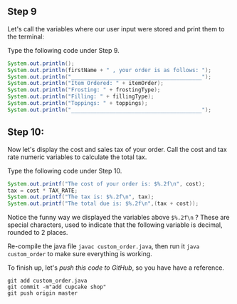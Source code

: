## Step 9

Let's call the variables where our user input were stored and print them to the terminal:

Type the following code under Step 9.
```java
System.out.println();
System.out.println(firstName + " , your order is as follows: ");
System.out.println("_________________________________________");
System.out.println("Item Ordered: " + itemOrder);
System.out.println("Frosting: " + frostingType);
System.out.println("Filling: " + fillingType);
System.out.println("Toppings: " + toppings);
System.out.println("_________________________________________");
```

## Step 10:  

Now let's display the cost and sales tax of your order. Call the cost and tax rate numeric variables to calculate the total tax.  

Type the following code under Step 10.
```java
System.out.printf("The cost of your order is: $%.2f\n", cost);
tax = cost * TAX_RATE;
System.out.printf("The tax is: $%.2f\n", tax);
System.out.printf("The total due is: $%.2f\n",(tax + cost));
```

Notice the funny way we displayed the variables above `$%.2f\n` ?
These are special characters, used to indicate that the following variable is decimal, rounded to 2 places. 

Re-compile the java file `javac custom_order.java`, then run it `java custom_order` to make sure everything is working.

To finish up, let's *push this code to GitHub*, so you have have a reference.
```
git add custom_order.java
git commit -m"add cupcake shop"
git push origin master
```
